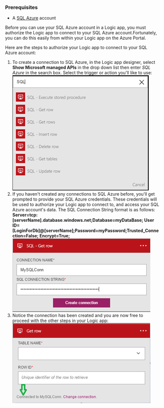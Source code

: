### Prerequisites

- A [SQL Azure](https://www.microsoft.com/sql) account  


Before you can use your SQL Azure account in a Logic app, you must authorize the Logic app to connect to your SQL Azure account.Fortunately, you can do this easily from within your Logic app on the Azure Portal.  

Here are the steps to authorize your Logic app to connect to your SQL Azure account:  
1. To create a connection to SQL Azure, in the Logic app designer, select **Show Microsoft managed APIs** in the drop down list then enter *SQL Azure* in the search box. Select the trigger or action you'll like to use:  
![SQL Azure connection creation step](./media/connectors-create-api-sql/sql-1.png)  
2. If you haven't created any connections to SQL Azure before, you'll get prompted to provide your SQL Azure credentials. These credentials will be used to authorize your Logic app to connect to, and access your SQL Azure account's data. The SQL Connection String format is as follows: **Server=tcp:[serverName].database.windows.net;Database=myDataBase;
User ID=[LoginForDb]@[serverName];Password=myPassword;Trusted_Connection=False;
Encrypt=True;**
![SQL Azure connection creation step](./media/connectors-create-api-sql/sql-2.png)  
3. Notice the connection has been created and you are now free to proceed with the other steps in your Logic app:  
![SQL Azure connection creation step](./media/connectors-create-api-sql/sql-3.png)  

